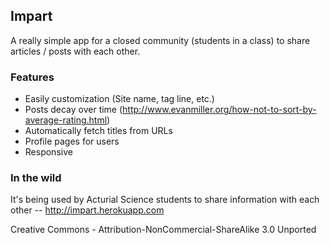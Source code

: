 ## Impart

A really simple app for a closed community (students in a class) to share articles / posts with each other.

### Features
* Easily customization (Site name, tag line, etc.)
* Posts decay over time (http://www.evanmiller.org/how-not-to-sort-by-average-rating.html)
* Automatically fetch titles from URLs
* Profile pages for users
* Responsive

### In the wild
It's being used by Acturial Science students to share information with each other -- http://impart.herokuapp.com

Creative Commons - Attribution-NonCommercial-ShareAlike 3.0 Unported

